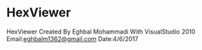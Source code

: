 # HexViewer
HexViewer Created By Eghbal Mohammadi With VisualStudio 2010
Email:eghbalm1362@gmail.com
Date:4/6/2017

